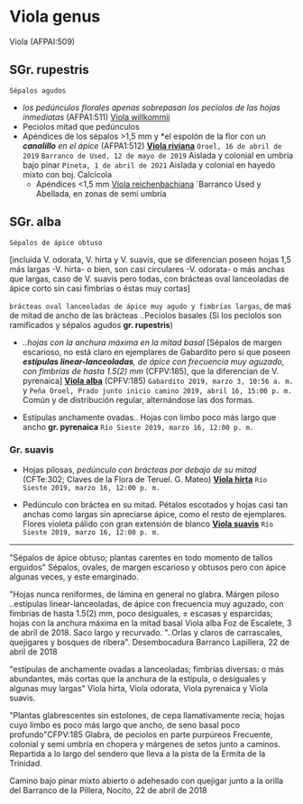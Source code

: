 # Viola genus #
Viola (AFPAI:509)
## SGr. rupestris ##
`Sépalos agudos`
- *los pedúnculos florales apenas sobrepasan los pecíolos de las hojas inmediatas* (AFPA1:511) [Viola willkommii]()
- Peciolos mitad que pedúnculos
- Apéndices de los sépalos >1,5 mm y *el espolón de la flor con un ***canalillo** en el ápice* (AFPA1:512) **[Viola riviana]()** `Oroel, 16 de abril de 2019` `Barranco de Used, 12 de mayo de 2019` Aislada y colonial en umbría bajo pinar
  `Pineta, 1 de abril de 2021` Aislada y colonial en hayedo mixto con boj. Calcícola
  - Apéndices <1,5 mm [Viola reichenbachiana]() `Barranco Used y Abellada, en zonas de semi umbría

## SGr. alba ## 
`Sépalos de ápice obtuso`

[incluida V. odorata, V. hirta y V. suavis, que se diferencian poseen hojas 1,5 más largas -V. hirta- o bien, son casi circulares -V. odorata- o más anchas que largas, caso de V. suavis pero todas, con brácteas oval lanceoladas de ápice corto sin casi fimbrías o éstas muy cortas] 

``brácteas oval lanceoladas de ápice muy agudo y fimbrías largas``, de maś de mitad de ancho de las brácteas ..Peciolos basales (Si los peciolos son ramificados y sépalos agudos **gr. rupestris**)

- *..hojas con la anchura máxima en la mitad basal* [Sépalos de margen escarioso, no está claro en ejemplares de Gabardito pero sí que poseen ***estípulas linear-lanceoladas**, de ápice con frecuencia muy aguzado, con fimbrías de hasta 1.5(2) mm* (CFPV:185), que la diferencian de V. pyrenaica] **[Viola alba]()** (CPFV:185) `Gabardito 2019, marzo 3, 10:56 a. m.` y `Peña Oroel, Prado junto inicio camino 2019, abril 16, 15:00 p. m.` Común y de distribución regular, alternándose las dos formas.

- Estípulas anchamente ovadas.. Hojas con limbo poco más largo que ancho **gr. pyrenaica** `Río Sieste 2019, marzo 16, 12:00 p. m.`

### Gr. suavis ###
- Hojas pilosas, *pedúnculo con brácteas por debajo de su mitad* (CFTe:302; Claves de la Flora de Teruel. G. Mateo) **[Viola hirta]()** `Río Sieste 2019, marzo 16, 12:00 p. m.`

- Pedúnculo con bráctea en su mitad. Pétalos escotados y hojas casi tan anchas como largas sin apreciarse ápice, como el resto de ejemplares. Flores violeta pálido con gran extensión de blanco **[Viola suavis]()** `Río Sieste 2019, marzo 16, 12:00 p. m.`




 
------------------------
"Sépalos de ápice obtuso; plantas carentes en todo momento de tallos erguidos" Sépalos, ovales, de margen escarioso y obtusos pero con ápice algunas veces, y este emarginado. 

"Hojas nunca reniformes, de lámina en general no glabra. Márgen piloso ..estípulas linear-lanceoladas, de ápice con frecuencia muy aguzado, con fimbrias de hasta 1.5(2) mm, poco desiguales, ± escasas y esparcidas; hojas con la anchura máxima en la mitad basal <bold>Viola alba</bold>
Foz de Escalete, 3 de abril de 2018. <italic><highlight>Saco largo y recurvado. </highlight></italic>"..Orlas y claros de carrascales, quejigares y bosques de ribera". Desembocadura Barranco Lapillera, 22 de abril de 2018

<italic>"estípulas de anchamente ovadas a lanceoladas; fimbrías diversas: o más abundantes, más cortas que la anchura de la estípula, o desiguales y algunas muy largas"</italic> Viola hirta, Viola odorata, <bold><highlight>Viola pyrenaica</highlight></bold> y Viola suavis.

<italic>"Plantas glabrescentes sin estolones, <bold>de cepa llamativamente recia</bold></italic><italic>; hojas cuyo limbo es poco más largo que ancho, de seno basal poco profundo"</italic>CFPV:185 Glabra, de peciolos en parte purpúreos Frecuente, colonial y semi umbría en chopera y márgenes de setos junto a caminos. Repartida a lo largo del sendero que lleva a la pista de la <bold>Ermita de la Trinidad</bold>.

Camino bajo pinar mixto abierto o adehesado con quejigar junto a la orilla del Barranco de la Pillera, Nocito, 22 de abril de 2018</note-content></text>
